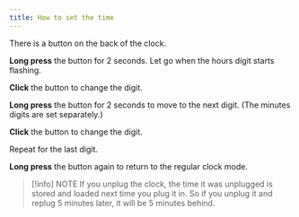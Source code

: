 ```yaml
---
title: How to set the time
---
```



There is a button on the back of the clock.

**Long press** the button for 2 seconds. Let go when the hours digit starts flashing.

**Click** the button to change the digit.

**Long press** the button for 2 seconds to move to the next digit. (The minutes digits are set separately.)

**Click** the button to change the digit.

Repeat for the last digit.

**Long press** the button again to return to the regular clock mode.

> [!info] NOTE
> If you unplug the clock, the time it was unplugged is stored and loaded next time you plug it in. So if you unplug it and replug 5 minutes later, it will be 5 minutes behind.
